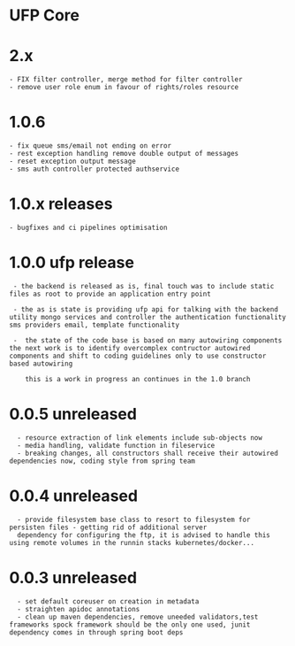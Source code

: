 # UFP Core
 
 # 2.x
    - FIX filter controller, merge method for filter controller
    - remove user role enum in favour of rights/roles resource
 
 # 1.0.6 
 
    - fix queue sms/email not ending on error
    - rest exception handling remove double output of messages
    - reset exception output message
    - sms auth controller protected authservice

 
 # 1.0.x releases
 
    - bugfixes and ci pipelines optimisation
 
 # 1.0.0 ufp release
 
     - the backend is released as is, final touch was to include static files as root to provide an application entry point
     
     - the as is state is providing ufp api for talking with the backend utility mongo services and controller the authentication functionality sms providers email, template functionality
        
     -  the state of the code base is based on many autowiring components the next work is to identify overcomplex contructor autowired components and shift to coding guidelines only to use constructor based autowiring
        
        this is a work in progress an continues in the 1.0 branch
   
 # 0.0.5 unreleased
      - resource extraction of link elements include sub-objects now
      - media handling, validate function in fileservice
      - breaking changes, all constructors shall receive their autowired dependencies now, coding style from spring team 
 
 # 0.0.4 unreleased
 
      - provide filesystem base class to resort to filesystem for persisten files - getting rid of additional server
      dependency for configuring the ftp, it is advised to handle this using remote volumes in the runnin stacks kubernetes/docker... 
 
 
 # 0.0.3 unreleased
 
      - set default coreuser on creation in metadata
      - straighten apidoc annotations
      - clean up maven dependencies, remove uneeded validators,test frameworks spock framework should be the only one used, junit dependency comes in through spring boot deps